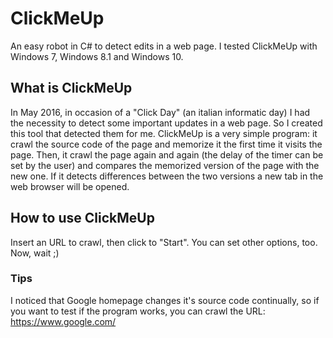 # ClickMeUp
An easy robot in C# to detect edits in a web page.
I tested ClickMeUp with Windows 7, Windows 8.1 and Windows 10.

## What is ClickMeUp
In May 2016, in occasion of a "Click Day" (an italian informatic day) I had the necessity to detect some important updates in a web page. So I created this tool that detected them for me.
ClickMeUp is a very simple program: it crawl the source code of the page and memorize it the first time it visits the page. Then, it crawl the page again and again (the delay of the timer can be set by the user) and compares the memorized version of the page with the new one.
If it detects differences between the two versions a new tab in the web browser will be opened.

## How to use ClickMeUp
Insert an URL to crawl, then click to "Start". You can set other options, too. Now, wait ;)

### Tips
I noticed that Google homepage changes it's source code continually, so if you want to test if the program works, you can crawl the URL:
https://www.google.com/
